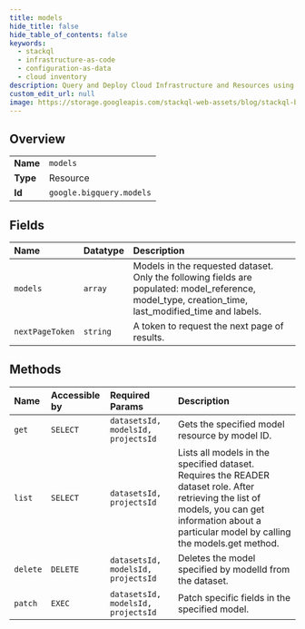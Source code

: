 ```yaml
---
title: models
hide_title: false
hide_table_of_contents: false
keywords:
  - stackql
  - infrastructure-as-code
  - configuration-as-data
  - cloud inventory
description: Query and Deploy Cloud Infrastructure and Resources using SQL
custom_edit_url: null
image: https://storage.googleapis.com/stackql-web-assets/blog/stackql-blog-post-featured-image.png
---
```

  
    

## Overview
<table><tbody>
<tr><td><b>Name</b></td><td><code>models</code></td></tr>
<tr><td><b>Type</b></td><td>Resource</td></tr>
<tr><td><b>Id</b></td><td><code>google.bigquery.models</code></td></tr>
</tbody></table>

## Fields
| Name | Datatype | Description |
|:-----|:---------|:------------|
| `models` | `array` | Models in the requested dataset. Only the following fields are populated: model_reference, model_type, creation_time, last_modified_time and labels. |
| `nextPageToken` | `string` | A token to request the next page of results. |
## Methods
| Name | Accessible by | Required Params | Description |
|:-----|:--------------|:----------------|:------------|
| `get` | `SELECT` | `datasetsId, modelsId, projectsId` | Gets the specified model resource by model ID. |
| `list` | `SELECT` | `datasetsId, projectsId` | Lists all models in the specified dataset. Requires the READER dataset role. After retrieving the list of models, you can get information about a particular model by calling the models.get method. |
| `delete` | `DELETE` | `datasetsId, modelsId, projectsId` | Deletes the model specified by modelId from the dataset. |
| `patch` | `EXEC` | `datasetsId, modelsId, projectsId` | Patch specific fields in the specified model. |
